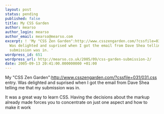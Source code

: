 ```yaml
---
layout: post
status: pending
published: false
title: My CSS Garden
author: mearso
author_login: mearso
author_email: mearso@mearso.com
excerpt: ! 'My "CSS Zen Garden":http://www.csszengarden.com/?cssfile=031/031.css entry.
  Was delighted and suprised when I got the email from Dave Shea telling me that my
  submission was in. '
wordpress_id: 651
wordpress_url: http://mearso.co.uk/2005/09/css-garden-submission-2/
date: 2005-09-13 20:41:00.000000000 +01:00
---
```

My "CSS Zen Garden":http://www.csszengarden.com/?cssfile=031/031.css entry. Was delighted and suprised when I got the email from Dave Shea telling me that my submission was in. 

It was a great way to learn CSS. Having the decisions about the markup already made forces you to concentrate on just one aspect and how to make it work
